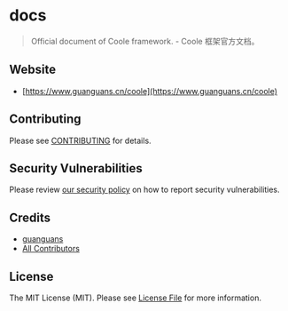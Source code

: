 # docs

> Official document of Coole framework. - Coole 框架官方文档。

## Website

* [https://www.guanguans.cn/coole](https://www.guanguans.cn/coole)

## Contributing

Please see [CONTRIBUTING](.github/CONTRIBUTING.md) for details.

## Security Vulnerabilities

Please review [our security policy](../../security/policy) on how to report security vulnerabilities.

## Credits

* [guanguans](https://github.com/guanguans)
* [All Contributors](../../contributors)

## License

The MIT License (MIT). Please see [License File](LICENSE) for more information.
